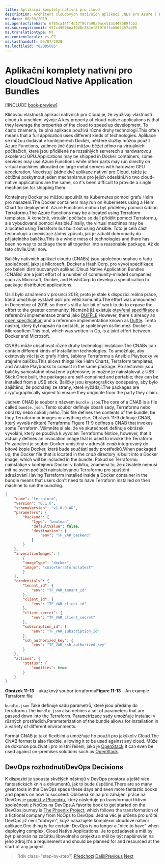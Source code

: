```yaml
---
title: Aplikační komplety nativní pro cloud
description: Architekt cloudových nativních aplikací .NET pro Azure | Balíčky nativních aplikací cloudu
ms.date: 06/30/2019
ms.openlocfilehash: 6f85ca14ff4d17f9c7a90a9ace51a1448b89fcb3
ms.sourcegitcommit: 957c49696eaf048c284ef8f9f8ffeb562357ad95
ms.translationtype: MT
ms.contentlocale: cs-CZ
ms.lasthandoff: 05/07/2020
ms.locfileid: "82895685"
---
```

# <a name="cloud-native-application-bundles"></a><span data-ttu-id="f3bed-103">Aplikační komplety nativní pro cloud</span><span class="sxs-lookup"><span data-stu-id="f3bed-103">Cloud Native Application Bundles</span></span>

[!INCLUDE [book-preview](../../../includes/book-preview.md)]

<span data-ttu-id="f3bed-104">Klíčovou vlastností aplikací nativních pro Cloud je, že využívají vlastnosti cloudu k urychlení vývoje.</span><span class="sxs-lookup"><span data-stu-id="f3bed-104">A key property of cloud-native applications is that they leverage the properties of the cloud to speed up development.</span></span> <span data-ttu-id="f3bed-105">To často znamená, že plná aplikace používá různé druhy technologií.</span><span class="sxs-lookup"><span data-stu-id="f3bed-105">This often means that a full application uses different kinds of technologies.</span></span> <span data-ttu-id="f3bed-106">Aplikace se můžou dodávat v kontejnerech Docker, některé služby můžou použít Azure Functions, zatímco jiné části můžou běžet přímo na virtuálních počítačích, které jsou přidělené na rozsáhlých serverech s hardwarovou akcelerací GPU.</span><span class="sxs-lookup"><span data-stu-id="f3bed-106">Applications may be shipped in Docker containers, some services may use Azure Functions while other parts may run directly on virtual machines allocated on large metal servers with hardware GPU acceleration.</span></span> <span data-ttu-id="f3bed-107">Neexistují žádné dvě aplikace nativní pro Cloud, takže je obtížné poskytnout jeden mechanismus pro jejich odeslání.</span><span class="sxs-lookup"><span data-stu-id="f3bed-107">No two cloud-native applications are the same, so it's been difficult to provide a single mechanism for shipping them.</span></span>

<span data-ttu-id="f3bed-108">Kontejnery Docker se můžou spouštět na Kubernetes pomocí grafu Helm pro nasazení.</span><span class="sxs-lookup"><span data-stu-id="f3bed-108">The Docker containers may run on Kubernetes using a Helm Chart for deployment.</span></span> <span data-ttu-id="f3bed-109">Azure Functions mohou být přiděleny pomocí šablon Terraformu.</span><span class="sxs-lookup"><span data-stu-id="f3bed-109">The Azure Functions may be allocated using Terraform templates.</span></span> <span data-ttu-id="f3bed-110">A konečně, virtuální počítače se dají přidělit pomocí Terraformu, ale vybudované pomocí Ansible.</span><span class="sxs-lookup"><span data-stu-id="f3bed-110">Finally, the virtual machines may be allocated using Terraform but built out using Ansible.</span></span> <span data-ttu-id="f3bed-111">Toto je celá část technologií a neexistuje žádný způsob, jak je zabalit dohromady do přijatelného balíčku.</span><span class="sxs-lookup"><span data-stu-id="f3bed-111">This is a whole mess of technologies and there has been no way to package them all together into a reasonable package.</span></span> <span data-ttu-id="f3bed-112">Až do této chvíle.</span><span class="sxs-lookup"><span data-stu-id="f3bed-112">Until now.</span></span>

<span data-ttu-id="f3bed-113">Balíčky nativních aplikací cloudu (CNABs) jsou společnou snahou o řadu společností, jako je Microsoft, Docker a HashiCorp, pro vývoj specifikace pro balení distribuovaných aplikací.</span><span class="sxs-lookup"><span data-stu-id="f3bed-113">Cloud Native Application Bundles (CNABs) are a joint effort of a number of community-minded companies such as Microsoft, Docker, and HashiCorp to develop a specification to package distributed applications.</span></span>

<span data-ttu-id="f3bed-114">Úsilí bylo oznámeno v prosinci 2018, proto je stále k dispozici reálná práce, která umožňuje vystavit úsilí pro větší komunitu.</span><span class="sxs-lookup"><span data-stu-id="f3bed-114">The effort was announced in December of 2018, so there's still a fair bit of work to do to expose the effort to the greater community.</span></span> <span data-ttu-id="f3bed-115">Nicméně již existuje [otevřená specifikace](https://github.com/deislabs/cnab-spec) a referenční implementace známá jako [DUFFLE](https://duffle.sh/).</span><span class="sxs-lookup"><span data-stu-id="f3bed-115">However, there's already an [open specification](https://github.com/deislabs/cnab-spec) and a reference implementation known as [Duffle](https://duffle.sh/).</span></span> <span data-ttu-id="f3bed-116">Tento nástroj, který byl napsán na cestách, je společným úsilím mezi Docker a Microsoftem.</span><span class="sxs-lookup"><span data-stu-id="f3bed-116">This tool, which was written in Go, is a joint effort between Docker and Microsoft.</span></span>

<span data-ttu-id="f3bed-117">CNABs může obsahovat různé druhy technologií instalace.</span><span class="sxs-lookup"><span data-stu-id="f3bed-117">The CNABs can contain different kinds of installation technologies.</span></span> <span data-ttu-id="f3bed-118">To umožňuje, aby existovaly věci jako grafy Helm, šablony Terraformu a Ansible Playbooky ve stejném balíčku.</span><span class="sxs-lookup"><span data-stu-id="f3bed-118">This allows things like Helm Charts, Terraform templates, and Ansible Playbooks to coexist in the same package.</span></span> <span data-ttu-id="f3bed-119">Po sestavení jsou balíčky samostatně obsažené a přenosné; je možné je nainstalovat z USB Stick.</span><span class="sxs-lookup"><span data-stu-id="f3bed-119">Once built, the packages are self-contained and portable; they can be installed from a USB stick.</span></span>  <span data-ttu-id="f3bed-120">Balíčky jsou kryptograficky podepsány, aby bylo zajištěno, že pocházejí ze strany, které vyžádají.</span><span class="sxs-lookup"><span data-stu-id="f3bed-120">The packages are cryptographically signed to ensure they originate from the party they claim.</span></span>

<span data-ttu-id="f3bed-121">Jádrem CNAB je soubor s názvem `bundle.json`.</span><span class="sxs-lookup"><span data-stu-id="f3bed-121">The core of a CNAB is a file called `bundle.json`.</span></span> <span data-ttu-id="f3bed-122">Tento soubor definuje obsah sady, Terraformu nebo obrázky nebo cokoli jiného.</span><span class="sxs-lookup"><span data-stu-id="f3bed-122">This file defines the contents of the bundle, be they Terraform or images or anything else.</span></span> <span data-ttu-id="f3bed-123">Obrázek 11-9 definuje CNAB, který vyvolá některé Terraformu.</span><span class="sxs-lookup"><span data-stu-id="f3bed-123">Figure 11-9 defines a CNAB that invokes some Terraform.</span></span> <span data-ttu-id="f3bed-124">Všimněte si ale, že ve skutečnosti definuje obrázek vyvolání, který se používá k vyvolání Terraformu.</span><span class="sxs-lookup"><span data-stu-id="f3bed-124">Notice, however, that it actually defines an invocation image that is used to invoke the Terraform.</span></span> <span data-ttu-id="f3bed-125">Po zabalení je soubor Docker umístěný v adresáři *cnab* integrovaný do bitové kopie Docker, která bude součástí sady prostředků.</span><span class="sxs-lookup"><span data-stu-id="f3bed-125">When packaged up, the Docker file that is located in the *cnab* directory is built into a Docker image, which will be included in the bundle.</span></span> <span data-ttu-id="f3bed-126">Pokud se Terraformu nainstaluje v kontejneru Docker v balíčku, znamená to, že uživatelé nemusí mít na svém počítači nainstalovanou Terraformu pro spuštění sdružování.</span><span class="sxs-lookup"><span data-stu-id="f3bed-126">Having Terraform installed inside a Docker container in the bundle means that users don't need to have Terraform installed on their machine to run the bundling.</span></span>

```json
{
    "name": "terraform",
    "version": "0.1.0",
    "schemaVersion": "v1.0.0-WD",
    "parameters": {
        "backend": {
            "type": "boolean",
            "defaultValue": false,
            "destination": {
                "env": "TF_VAR_backend"
            }
        }
    },
    "invocationImages": [
        {
        "imageType": "docker",
        "image": "cnab/terraform:latest"
        }
    ],
    "credentials": {
        "tenant_id": {
            "env": "TF_VAR_tenant_id"
        },
        "client_id": {
            "env": "TF_VAR_client_id"
        },
        "client_secret": {
            "env": "TF_VAR_client_secret"
        },
        "subscription_id": {
            "env": "TF_VAR_subscription_id"
        },
        "ssh_authorized_key": {
            "env": "TF_VAR_ssh_authorized_key"
        }
    },
    "actions": {
        "status": {
            "modifies": true
        }
    }
}
```

<span data-ttu-id="f3bed-127">**Obrázek 11-13** – ukázkový soubor terraformu</span><span class="sxs-lookup"><span data-stu-id="f3bed-127">**Figure 11-13** - An example Terraform file</span></span>

<span data-ttu-id="f3bed-128">`bundle.json` Také definuje sadu parametrů, které jsou předány do terraformu.</span><span class="sxs-lookup"><span data-stu-id="f3bed-128">The `bundle.json` also defines a set of parameters that are passed down into the Terraform.</span></span> <span data-ttu-id="f3bed-129">Parametrizace sady umožňuje instalaci v různých prostředích.</span><span class="sxs-lookup"><span data-stu-id="f3bed-129">Parameterization of the bundle allows for installation in a variety of different environments.</span></span>

<span data-ttu-id="f3bed-130">Formát CNAB je také flexibilní a umožňuje ho použít pro jakýkoliv Cloud.</span><span class="sxs-lookup"><span data-stu-id="f3bed-130">The CNAB format is also flexible, allowing it to be used against any cloud.</span></span> <span data-ttu-id="f3bed-131">Může se dokonce používat i pro místní řešení, jako je [OpenStack](https://www.openstack.org/).</span><span class="sxs-lookup"><span data-stu-id="f3bed-131">It can even be used against on-premises solutions such as [OpenStack](https://www.openstack.org/).</span></span>

## <a name="devops-decisions"></a><span data-ttu-id="f3bed-132">DevOps rozhodnutí</span><span class="sxs-lookup"><span data-stu-id="f3bed-132">DevOps Decisions</span></span>

<span data-ttu-id="f3bed-133">K dispozici je spousta skvělých nástrojů v DevOps prostoru a ještě více fantastickách knih a dokumentů, jak to bude úspěšné.</span><span class="sxs-lookup"><span data-stu-id="f3bed-133">There are so many great tools in the DevOps space these days and even more fantastic books and papers on how to succeed.</span></span> <span data-ttu-id="f3bed-134">Oblíbená kniha pro zahájení práce na DevOps je [projekt v Phoenixu](https://www.oreilly.com/library/view/the-phoenix-project/9781457191350/), který následuje po transformaci fiktivní společnosti z NoOps na DevOps.</span><span class="sxs-lookup"><span data-stu-id="f3bed-134">A favorite book to get started on the DevOps journey is [The Phoenix Project](https://www.oreilly.com/library/view/the-phoenix-project/9781457191350/), which follows the transformation of a fictional company from NoOps to DevOps.</span></span> <span data-ttu-id="f3bed-135">Jedna věc je určena pro určité: DevOps již není "dobrým", když nasazujete komplexní cloudové nativní aplikace.</span><span class="sxs-lookup"><span data-stu-id="f3bed-135">One thing is for certain: DevOps is no longer a "nice to have" when deploying complex, Cloud Native Applications.</span></span> <span data-ttu-id="f3bed-136">Je to požadavek a měl by být plánován na začátku libovolného projektu a měl by být naplánován na jeho zdroj.</span><span class="sxs-lookup"><span data-stu-id="f3bed-136">It's a requirement and should be planned for and resourced at the start of any project.</span></span>

>[!div class="step-by-step"]
><span data-ttu-id="f3bed-137">[Předchozí](infrastructure-as-code.md)
>[Další](summary.md)</span><span class="sxs-lookup"><span data-stu-id="f3bed-137">[Previous](infrastructure-as-code.md)
[Next](summary.md)</span></span>

